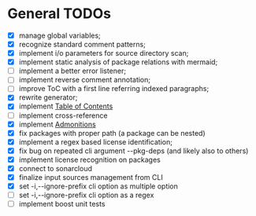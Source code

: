 # General TODOs

- [x] manage global variables;
- [x] recognize standard comment patterns;
- [x] implement i/o parameters for source directory scan;
- [x] implement static analysis of package relations with mermaid;
- [ ] implement a better error listener;
- [ ] implement reverse comment annotation;
- [ ] improve ToC with a first line referring indexed paragraphs;
- [x] rewrite generator;
- [x] implement [Table of Contents](https://www.markdownguide.org/hacks/#table-of-contents)
- [ ] implement cross-reference
- [x] implement [Admonitions](https://www.markdownguide.org/hacks/#admonitions)
- [x] fix packages with proper path (a package can be nested)
- [x] implement a regex based license identification;
- [x] fix bug on repeated cli argument --pkg-deps (and likely also to others)
- [x] implement license recognition on packages
- [x] connect to sonarcloud
- [x] finalize input sources management from CLI
- [x] set -i,--ignore-prefix cli option as multiple option
- [ ] set -i,--ignore-prefix cli option as a regex
- [ ] implement boost unit tests
